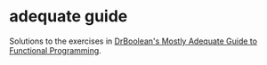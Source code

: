 # adequate guide

Solutions to the exercises in [DrBoolean's Mostly Adequate Guide to Functional Programming](https://drboolean.gitbooks.io/mostly-adequate-guide/content/).

